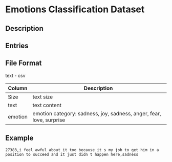# Emotions Classification Dataset
## Description


## Entries

## File Format
text - csv

| Column | Description        |
| ----- | ------------------ |
| Size | text size | 
| text | text content |
| emotion | emotion category: sadness, joy, sadness, anger, fear, love, surprise |

## Example 

`27383,i feel awful about it too because it s my job to get him in a position to succeed and it just didn t happen here,sadness`
